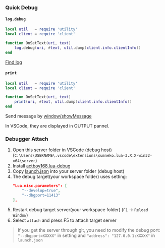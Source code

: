 ### Quick Debug

#### `log.debug`
```lua
local util   = require 'utility'
local client = require 'client'

function OnSetText(uri, text)
    log.debug(uri, #text, util.dump(client.info.clientInfo))
end

```

[Find log](https://github.com/sumneko/lua-language-server/wiki/Default-log-path)

#### `print`
```lua
local util   = require 'utility'
local client = require 'client'

function OnSetText(uri, text)
    print(uri, #text, util.dump(client.info.clientInfo))
end
```

Send message by [window/showMessage](https://microsoft.github.io/language-server-protocol/specifications/specification-3-17/#window_showMessage)

In VSCode, they are displayed in OUTPUT pannel.

### Debugger Attach

1. Open this server folder in VSCode (debug host) (`C:\Users\USERNAME\.vscode\extensions\sumneko.lua-3.X.X-win32-x64\server`)
2. Install [actboy168.lua-debug](https://marketplace.visualstudio.com/items?itemName=actboy168.lua-debug)
3. Copy [launch.json](https://github.com/sumneko/lua-language-server/blob/master/.vscode/launch.json) into your server folder (debug host)
4. The debug target(your workspace folder) uses setting:
    ```json
    "Lua.misc.parameters": [
        "--develop=true",
        "--dbgport=11413"
    ],
    ```
5. Restart debug target server(your workspace folder) (`F1` -> `Reload Window`)
6. Select `attach` and press F5 to attach target server

> If you get the server through git, you need to modify the debug port: `"--dbgport=XXXXX"` in setting and `"address": "127.0.0.1:XXXXX"` in `launch.json`